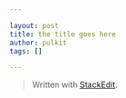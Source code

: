 ```yaml
---

layout: post
title: the title goes here
author: pulkit
tags: []

---
```



> Written with [StackEdit](https://stackedit.io/).
<!--stackedit_data:
eyJoaXN0b3J5IjpbMTE4OTg4NjAwLC0yODQ0OTI5MjNdfQ==
-->
